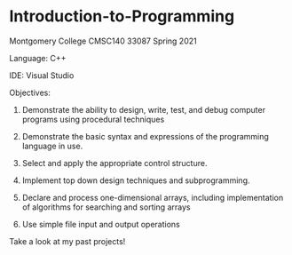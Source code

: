 # Introduction-to-Programming

Montgomery College CMSC140 33087 Spring 2021

Language: C++

IDE: Visual Studio

Objectives:

 1. Demonstrate the ability to design, write, test, and debug computer programs using procedural techniques

 2. Demonstrate the basic syntax and expressions of the programming language in use.

 3. Select and apply the appropriate control structure.

 4. Implement top down design techniques and subprogramming.

 5. Declare and process one-dimensional arrays, including implementation of algorithms for searching and sorting arrays

 6. Use simple file input and output operations

Take a look at my past projects!

